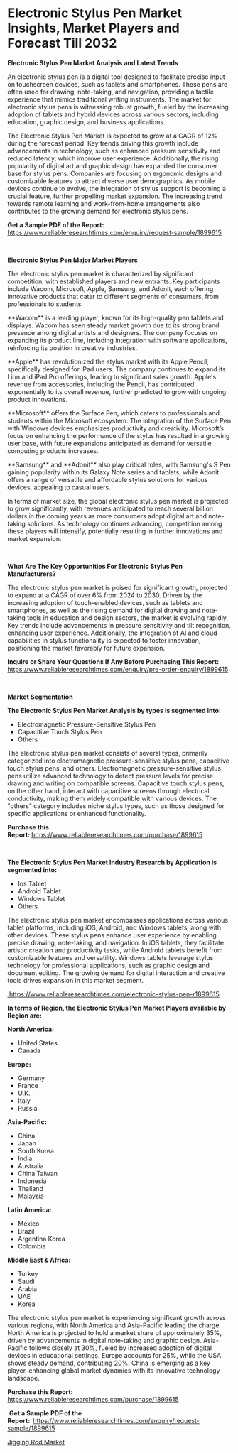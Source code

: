 <p><h1>Electronic Stylus Pen Market Insights, Market Players and Forecast Till 2032</h1></p><p><strong>Electronic Stylus Pen Market Analysis and Latest Trends</strong></p>
<p><p>An electronic stylus pen is a digital tool designed to facilitate precise input on touchscreen devices, such as tablets and smartphones. These pens are often used for drawing, note-taking, and navigation, providing a tactile experience that mimics traditional writing instruments. The market for electronic stylus pens is witnessing robust growth, fueled by the increasing adoption of tablets and hybrid devices across various sectors, including education, graphic design, and business applications.</p><p>The Electronic Stylus Pen Market is expected to grow at a CAGR of 12% during the forecast period. Key trends driving this growth include advancements in technology, such as enhanced pressure sensitivity and reduced latency, which improve user experience. Additionally, the rising popularity of digital art and graphic design has expanded the consumer base for stylus pens. Companies are focusing on ergonomic designs and customizable features to attract diverse user demographics. As mobile devices continue to evolve, the integration of stylus support is becoming a crucial feature, further propelling market expansion. The increasing trend towards remote learning and work-from-home arrangements also contributes to the growing demand for electronic stylus pens.</p></p>
<p><strong>Get a Sample PDF of the Report:&nbsp;</strong> <a href="https://www.reliableresearchtimes.com/enquiry/request-sample/1899615?utm_campaign=2304&utm_medium=2&utm_source=Github&utm_content=ia&utm_term=09022025&utm_id=electronic-stylus-pen">https://www.reliableresearchtimes.com/enquiry/request-sample/1899615</a></p>
<p>&nbsp;</p>
<p><strong>Electronic Stylus Pen Major Market Players</strong></p>
<p><p>The electronic stylus pen market is characterized by significant competition, with established players and new entrants. Key participants include Wacom, Microsoft, Apple, Samsung, and Adonit, each offering innovative products that cater to different segments of consumers, from professionals to students.</p><p>**Wacom** is a leading player, known for its high-quality pen tablets and displays. Wacom has seen steady market growth due to its strong brand presence among digital artists and designers. The company focuses on expanding its product line, including integration with software applications, reinforcing its position in creative industries.</p><p>**Apple** has revolutionized the stylus market with its Apple Pencil, specifically designed for iPad users. The company continues to expand its Lion and iPad Pro offerings, leading to significant sales growth. Apple's revenue from accessories, including the Pencil, has contributed exponentially to its overall revenue, further predicted to grow with ongoing product innovations.</p><p>**Microsoft** offers the Surface Pen, which caters to professionals and students within the Microsoft ecosystem. The integration of the Surface Pen with Windows devices emphasizes productivity and creativity. Microsoft’s focus on enhancing the performance of the stylus has resulted in a growing user base, with future expansions anticipated as demand for versatile computing products increases.</p><p>**Samsung** and **Adonit** also play critical roles, with Samsung's S Pen gaining popularity within its Galaxy Note series and tablets, while Adonit offers a range of versatile and affordable stylus solutions for various devices, appealing to casual users.</p><p>In terms of market size, the global electronic stylus pen market is projected to grow significantly, with revenues anticipated to reach several billion dollars in the coming years as more consumers adopt digital art and note-taking solutions. As technology continues advancing, competition among these players will intensify, potentially resulting in further innovations and market expansion.</p></p>
<p>&nbsp;</p>
<p><strong>What Are The Key Opportunities For Electronic Stylus Pen Manufacturers?</strong></p>
<p><p>The electronic stylus pen market is poised for significant growth, projected to expand at a CAGR of over 6% from 2024 to 2030. Driven by the increasing adoption of touch-enabled devices, such as tablets and smartphones, as well as the rising demand for digital drawing and note-taking tools in education and design sectors, the market is evolving rapidly. Key trends include advancements in pressure sensitivity and tilt recognition, enhancing user experience. Additionally, the integration of AI and cloud capabilities in stylus functionality is expected to foster innovation, positioning the market favorably for future expansion.</p></p>
<p><strong>Inquire or Share Your Questions If Any Before Purchasing This Report:</strong> <a href="https://www.reliableresearchtimes.com/enquiry/pre-order-enquiry/1899615?utm_campaign=2304&utm_medium=2&utm_source=Github&utm_content=ia&utm_term=09022025&utm_id=electronic-stylus-pen">https://www.reliableresearchtimes.com/enquiry/pre-order-enquiry/1899615</a></p>
<p>&nbsp;</p>
<p><strong>Market Segmentation</strong></p>
<p><strong>The Electronic Stylus Pen Market Analysis by types is segmented into:</strong></p>
<p><ul><li>Electromagnetic Pressure-Sensitive Stylus Pen</li><li>Capacitive Touch Stylus Pen</li><li>Others</li></ul></p>
<p><p>The electronic stylus pen market consists of several types, primarily categorized into electromagnetic pressure-sensitive stylus pens, capacitive touch stylus pens, and others. Electromagnetic pressure-sensitive stylus pens utilize advanced technology to detect pressure levels for precise drawing and writing on compatible screens. Capacitive touch stylus pens, on the other hand, interact with capacitive screens through electrical conductivity, making them widely compatible with various devices. The "others" category includes niche stylus types, such as those designed for specific applications or enhanced functionality.</p></p>
<p><strong>Purchase this Report:&nbsp;</strong><a href="https://www.reliableresearchtimes.com/purchase/1899615?utm_campaign=2304&utm_medium=2&utm_source=Github&utm_content=ia&utm_term=09022025&utm_id=electronic-stylus-pen">https://www.reliableresearchtimes.com/purchase/1899615</a></p>
<p>&nbsp;</p>
<p><strong>The Electronic Stylus Pen Market Industry Research by Application is segmented into:</strong></p>
<p><ul><li>Ios Tablet</li><li>Android Tablet</li><li>Windows Tablet</li><li>Others</li></ul></p>
<p><p>The electronic stylus pen market encompasses applications across various tablet platforms, including iOS, Android, and Windows tablets, along with other devices. These stylus pens enhance user experience by enabling precise drawing, note-taking, and navigation. In iOS tablets, they facilitate artistic creation and productivity tasks, while Android tablets benefit from customizable features and versatility. Windows tablets leverage stylus technology for professional applications, such as graphic design and document editing. The growing demand for digital interaction and creative tools drives expansion in this market segment.</p></p>
<p><a href="https://www.reliableresearchtimes.com/electronic-stylus-pen-r1899615?utm_campaign=2304&utm_medium=2&utm_source=Github&utm_content=ia&utm_term=09022025&utm_id=electronic-stylus-pen">&nbsp;https://www.reliableresearchtimes.com/electronic-stylus-pen-r1899615</a></p>
<p><strong>In terms of Region, the Electronic Stylus Pen Market Players available by Region are:</strong></p>
<p>
    <p> <strong> North America: </strong>
        <ul>
            <li>United States</li>
            <li>Canada</li>
        </ul>
        </p> 
    <p> <strong> Europe: </strong>
        <ul>
            <li>Germany</li>
            <li>France</li>
            <li>U.K.</li>
            <li>Italy</li>
            <li>Russia</li>
        </ul>
        </p> 
    <p> <strong> Asia-Pacific: </strong>
        <ul>
            <li>China</li>
            <li>Japan</li>
            <li>South Korea</li>
            <li>India</li>
            <li>Australia</li>
            <li>China Taiwan</li>
            <li>Indonesia</li>
            <li>Thailand</li>
            <li>Malaysia</li>
        </ul>
        </p> 
    <p> <strong> Latin America: </strong>
        <ul>
            <li>Mexico</li>
            <li>Brazil</li>
            <li>Argentina Korea</li>
            <li>Colombia</li>
        </ul>
        </p> 
    <p> <strong> Middle East & Africa: </strong>
        <ul>
            <li>Turkey</li>
            <li>Saudi</li>
            <li>Arabia</li>
            <li>UAE</li>
            <li>Korea</li>
        </ul>
    </p>
    </p>
<p><p>The electronic stylus pen market is experiencing significant growth across various regions, with North America and Asia-Pacific leading the charge. North America is projected to hold a market share of approximately 35%, driven by advancements in digital note-taking and graphic design. Asia-Pacific follows closely at 30%, fueled by increased adoption of digital devices in educational settings. Europe accounts for 25%, while the USA shows steady demand, contributing 20%. China is emerging as a key player, enhancing global market dynamics with its innovative technology landscape.</p></p>
<p><strong>Purchase this Report: </strong><a href="https://www.reliableresearchtimes.com/purchase/1899615?utm_campaign=2304&utm_medium=2&utm_source=Github&utm_content=ia&utm_term=09022025&utm_id=electronic-stylus-pen">https://www.reliableresearchtimes.com/purchase/1899615</a></p>
<p>&nbsp;<strong>Get a Sample PDF of the Report:&nbsp;&nbsp;</strong><a href="https://www.reliableresearchtimes.com/enquiry/request-sample/1899615?utm_campaign=2304&utm_medium=2&utm_source=Github&utm_content=ia&utm_term=09022025&utm_id=electronic-stylus-pen">https://www.reliableresearchtimes.com/enquiry/request-sample/1899615</a></p>
<p><strong></strong></p>
<p><p><a href="https://github.com/chungwimbu4/Market-Research-Report-List-1/blob/main/jigging-rod-market.md?utm_campaign=2304&utm_medium=2&utm_source=Github&utm_content=ia&utm_term=09022025&utm_id=electronic-stylus-pen">Jigging Rod Market</a></p></p>